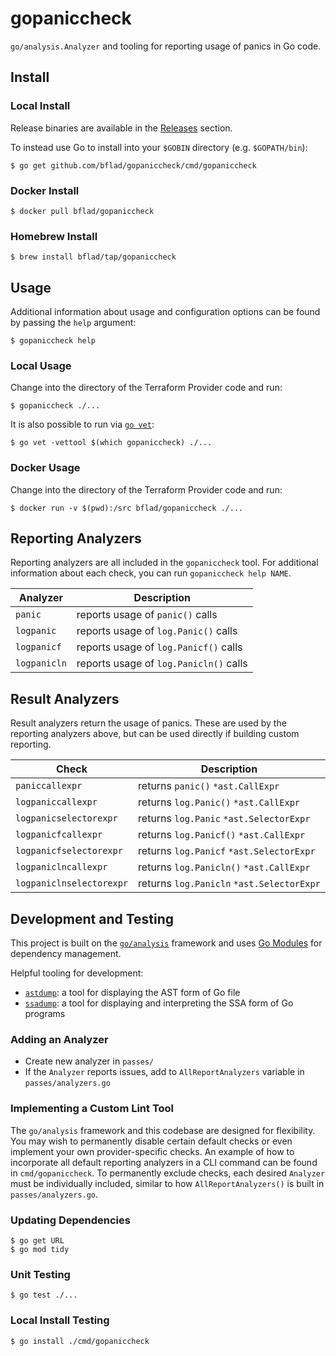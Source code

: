 # gopaniccheck

`go/analysis.Analyzer` and tooling for reporting usage of panics in Go code.

## Install

### Local Install

Release binaries are available in the [Releases](https://github.com/bflad/gopaniccheck/releases) section.

To instead use Go to install into your `$GOBIN` directory (e.g. `$GOPATH/bin`):

```console
$ go get github.com/bflad/gopaniccheck/cmd/gopaniccheck
```

### Docker Install

```console
$ docker pull bflad/gopaniccheck
```

### Homebrew Install

```console
$ brew install bflad/tap/gopaniccheck
```

## Usage

Additional information about usage and configuration options can be found by passing the `help` argument:

```console
$ gopaniccheck help
```

### Local Usage

Change into the directory of the Terraform Provider code and run:

```console
$ gopaniccheck ./...
```

It is also possible to run via [`go vet`](https://golang.org/cmd/vet/):

```console
$ go vet -vettool $(which gopaniccheck) ./...
```

### Docker Usage

Change into the directory of the Terraform Provider code and run:

```console
$ docker run -v $(pwd):/src bflad/gopaniccheck ./...
```

## Reporting Analyzers

Reporting analyzers are all included in the `gopaniccheck` tool. For additional information about each check, you can run `gopaniccheck help NAME`.

| Analyzer | Description |
|---|---|
| `panic` | reports usage of `panic()` calls |
| `logpanic` | reports usage of `log.Panic()` calls |
| `logpanicf` | reports usage of `log.Panicf()` calls |
| `logpanicln` | reports usage of `log.Panicln()` calls |

## Result Analyzers

Result analyzers return the usage of panics. These are used by the reporting analyzers above, but can be used directly if building custom reporting.

| Check | Description |
|---|---|
| `paniccallexpr` | returns `panic()` `*ast.CallExpr` |
| `logpaniccallexpr` | returns `log.Panic()` `*ast.CallExpr` |
| `logpanicselectorexpr` | returns `log.Panic` `*ast.SelectorExpr` |
| `logpanicfcallexpr` | returns `log.Panicf()` `*ast.CallExpr` |
| `logpanicfselectorexpr` | returns `log.Panicf` `*ast.SelectorExpr` |
| `logpaniclncallexpr` | returns `log.Panicln()` `*ast.CallExpr` |
| `logpaniclnselectorexpr` | returns `log.Panicln` `*ast.SelectorExpr` |

## Development and Testing

This project is built on the [`go/analysis`](https://godoc.org/golang.org/x/tools/go/analysis) framework and uses [Go Modules](https://github.com/golang/go/wiki/Modules) for dependency management.

Helpful tooling for development:

* [`astdump`](https://github.com/wingyplus/astdump): a tool for displaying the AST form of Go file
* [`ssadump`](https://godoc.org/golang.org/x/tools/cmd/ssadump): a tool for displaying and interpreting the SSA form of Go programs

### Adding an Analyzer

* Create new analyzer in `passes/`
* If the `Analyzer` reports issues, add to `AllReportAnalyzers` variable in `passes/analyzers.go`

### Implementing a Custom Lint Tool

The `go/analysis` framework and this codebase are designed for flexibility. You may wish to permanently disable certain default checks or even implement your own provider-specific checks. An example of how to incorporate all default reporting analyzers in a CLI command can be found in `cmd/gopaniccheck`. To permanently exclude checks, each desired `Analyzer` must be individually included, similar to how `AllReportAnalyzers()` is built in `passes/analyzers.go`.

### Updating Dependencies

```console
$ go get URL
$ go mod tidy
```

### Unit Testing

```console
$ go test ./...
```

### Local Install Testing

```console
$ go install ./cmd/gopaniccheck
```
